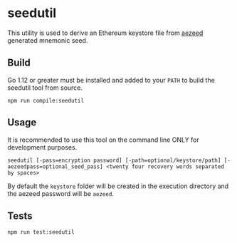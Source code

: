 # seedutil

This utility is used to derive an Ethereum keystore file from [aezeed](https://github.com/lightningnetwork/lnd/tree/master/aezeed) generated mnemonic seed.

## Build

Go 1.12 or greater must be installed and added to your `PATH` to build the seedutil tool from source.

`npm run compile:seedutil`

## Usage

It is recommended to use this tool on the command line ONLY for development purposes.

`seedutil [-pass=encryption password] [-path=optional/keystore/path] [-aezeedpass=optional_seed_pass] <twenty four recovery words separated by spaces>`

By default the `keystore` folder will be created in the execution directory and the aezeed password will be `aezeed`.

## Tests

`npm run test:seedutil`

